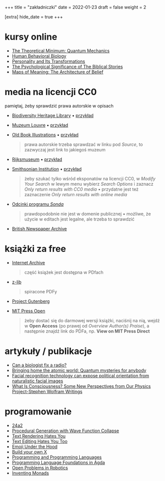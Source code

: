 +++
title = "zakładniczki"
date = 2022-01-23
draft = false
weight = 2

[extra]
hide_date = true
+++

# kursy online

- [The Theoretical Minimum: Quantum Mechanics](https://www.youtube.com/playlist?list=PL701CD168D02FF56F)
- [Human Behavioral Biology](https://www.youtube.com/playlist?list=PL848F2368C90DDC3D)
- [Personality and Its Transformations](https://www.youtube.com/playlist?list=PL22J3VaeABQApSdW8X71Ihe34eKN6XhCi)
- [The Psychological Significance of The Biblical Stories](https://www.youtube.com/playlist?list=PL22J3VaeABQD_IZs7y60I3lUrrFTzkpat)
- [Maps of Meaning: The Architecture of Belief](https://www.youtube.com/playlist?list=PL22J3VaeABQAT-0aSPq-OKOpQlHyR4k5h)

# media na licencji CC0

pamiętaj, żeby sprawdzić prawa autorskie w opisach

- [Biodiversity Heritage Library](https://flickr.com/photos/biodivlibrary/sets/) • [przykład](https://www.flickr.com/photos/biodivlibrary/6263521523/in/album-72157627293947110/)
- [Muzeum Louvre](https://collections.louvre.fr/en/) • [przykład](https://collections.louvre.fr/en/ark:/53355/cl010056815)
- [Old Book Illustrations](http://oldbookillustrations.com/) • [przykład](https://www.oldbookillustrations.com/illustrations/compassionate-children/)

  > prawa autorskie trzeba sprawdzać w linku pod *Source*,
  to zazwyczaj jest link to jakiegoś muzeum
- [Rijksmuseum](https://www.rijksmuseum.nl/en/rijksstudio) • [przykład](https://www.rijksmuseum.nl/en/my/collections/3223991--kizilod/japanese-art/objecten#/RP-P-2000-348,3)
- [Smithsonian Institution](http://collections.si.edu/search/) • [przykład](https://www.oldbookillustrations.com/illustrations/hana-saka-jiji/)

  > żeby szukać tylko wśród eksponatów na licencji CC0,
  w *Modify Your Search* w lewym menu wybierz *Search Options* i zaznacz *Only return results with CC0 media* •
  przydatne jest też zaznaczenie *Only return results with online media*
- [Odcinki programu *Sonda*](https://archive.org/details/sonda?sort=titleSorter)

  > prawdopodobnie nie jest w domenie publicznej • możliwe, że użycie
  w editach jest legalne, ale trzeba to sprawdzić
- [British Newspaper Archive](https://www.britishnewspaperarchive.co.uk/)


# książki za free

- [Internet Archive](http://archive.org)

  > część książek jest dostępna w PDfach
- [z-lib](http://z-lib.org)

  > spiracone PDFy
- [Project Gutenberg](http://www.gutenberg.org/)
- [MIT Press Open](https://mitpress.mit.edu/mit-press-open)

  > żeby dostać się do darmowej wersji książki, naciśnij na nią,
  wejdź w **Open Access** (po prawej od *Overview Author(s) Praise*), a następnie znajdź
  link do PDFa, np. **View on MIT Press Direct**


# artykuły / publikacje

- [Can a biologist fix a radio?](https://www.cell.com/cancer-cell/pdf/S1535-6108(02)00133-2.pdf)
- [Bringing home the atomic world: Quantum mysteries for anybody](https://sci-hub.st/10.1119/1.12594)
- [Facial recognition technology can expose political orientation from naturalistic facial images](https://www.nature.com/articles/s41598-020-79310-1)
- [What Is Consciousness? Some New Perspectives from Our Physics Project-Stephen Wolfram Writings](https://writings.stephenwolfram.com/2021/03/what-is-consciousness-some-new-perspectives-from-our-physics-project/)


# programowanie

- [24a2](https://24a2.routley.io/)
- [Procedural Generation with Wave Function Collapse](https://www.gridbugs.org/wave-function-collapse/)
- [Text Rendering Hates You](https://gankra.github.io/blah/text-hates-you/#fonts-can-contain-svg)
- [Text Editing Hates You Too](https://lord.io/text-editing-hates-you-too/)
- [Emoji Under the Hood](https://tonsky.me/blog/emoji/)
- [Build your own X](https://github.com/danistefanovic/build-your-own-x)
- [Programming and Programming Languages](https://papl.cs.brown.edu/2020/Introduction.html)
- [Programming Language Foundations in Agda](https://plfa.github.io/)
- [Open Problems in Robotics](https://scottlocklin.wordpress.com/2020/07/29/open-problems-in-robotics/)
- [Inventing Monads](https://blog.kabir.sh/inventing-monads)
